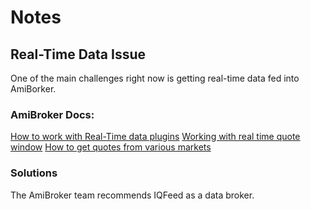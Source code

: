 # Notes

## Real-Time Data Issue
One of the main challenges right now is getting real-time data fed into AmiBorker.

### AmiBroker Docs:
[How to work with Real-Time data plugins](https://www.amibroker.com/guide/h_rtsource.html)
[Working with real time quote window](https://www.amibroker.com/guide/w_rtquote.html)
[How to get quotes from various markets](https://www.amibroker.com/guide/h_quotes.html)

### Solutions
The AmiBroker team recommends IQFeed as a data broker.
<!--stackedit_data:
eyJoaXN0b3J5IjpbNzA4Mjk3MDcwLDE3NzAyNTU2MDFdfQ==
-->